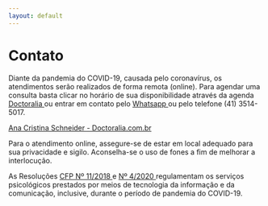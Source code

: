 ```yaml
---
layout: default
---
```

# Contato

Diante da pandemia do COVID-19, causada pelo coronavírus, os atendimentos serão realizados de forma remota (online). Para agendar uma consulta basta clicar no horário de sua disponibilidade através da agenda <a href="https://www.doctoralia.com.br/ana-cristina-schneider/psicanalista-psicologo/curitiba" target="_blank">
Doctoralia
</a> ou entrar em contato pelo <a href="https://api.whatsapp.com/send?phone=5541992261526" target="_blank">
Whatsapp
</a> ou pelo telefone (41) 3514-5017. 
  
  
<a id="zl-url" class="zl-url" href="https://www.doctoralia.com.br/ana-cristina-schneider/psicanalista-psicologo/curitiba" rel="nofollow" data-zlw-doctor="ana-cristina-schneider" data-zlw-type="big_with_calendar" data-zlw-opinion="false" data-zlw-hide-branding="true">Ana Cristina Schneider - Doctoralia.com.br</a><script>!function($_x,_s,id){var js,fjs=$_x.getElementsByTagName(_s)[0];if(!$_x.getElementById(id)){js = $_x.createElement(_s);js.id = id;js.src = "//platform.docplanner.com/js/widget.js";fjs.parentNode.insertBefore(js,fjs);}}(document,"script","zl-widget-s");</script>


Para o atendimento online, assegure-se de estar em local adequado para sua privacidade e sigilo. Aconselha-se o uso de fones a fim de melhorar a interlocução.


As Resoluções <a href="https://e-psi.cfp.org.br/resolucao-cfp-no-11-2018/" target="_blank">
CFP Nº 11/2018
</a>
 e <a href="https://atosoficiais.com.br/cfp/resolucao-do-exercicio-profissional-n-4-2020-dispoe-sobre-regulamentacao-de-servicos-psicologicos-prestados-por-meio-de-tecnologia-da-informacao-e-da-comunicacao-durante-a-pandemia-do-covid-19?origin=instituicao&q=004/2020" target="_blank">
Nº 4/2020
</a> regulamentam os serviços psicológicos prestados por meios de tecnologia da informação e da comunicação, inclusive, durante o período de pandemia do COVID-19.
 

